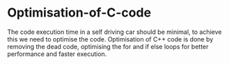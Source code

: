 # Optimisation-of-C-code
The code execution time in a self driving car should be minimal, to achieve this we need to optimise the code. Optimisation of C++ code is done by removing the dead code, optimising the for and if else loops for better performance and faster execution.
